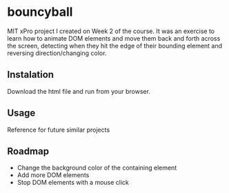 # bouncyball
MIT xPro project I created on Week 2 of the course. It was an exercise to learn how to animate DOM elements and move them back and forth across the screen, detecting when they hit the edge of their bounding element and reversing direction/changing color.

## Instalation

Download the html file and run from your browser.

## Usage

Reference for future similar projects

## Roadmap

- Change the background color of the containing element
- Add more DOM elements
- Stop DOM elements with a mouse click
